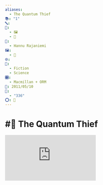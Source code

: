 ```yaml
---
aliases:
  - The Quantum Thief
📚: "1"
🔤: 
📁:
  - 🖼️
  - 📖
👤:
  - Hannu Rajaniemi
🖼️:
  - 📖
🌐: 
📖:
  - Fiction
  - Science
🎛️:
  - Macmillan + ORM
📅: 2011/05/10
🔢:
  - "336"
⭕: 🏁
---
```

# #📖 The Quantum Thief

![](https://res.cloudinary.com/dpqi5g7l6/image/upload/f_auto/v1723982437/izgli4wshxj7d1crakvu.pdf)